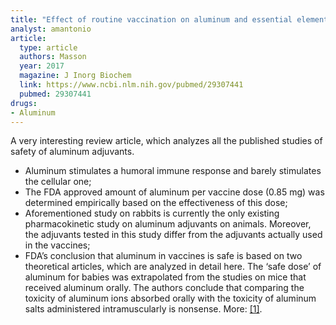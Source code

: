 ```yaml
---
title: "Effect of routine vaccination on aluminum and essential element levels in preterm infants"
analyst: amantonio
article:
  type: article
  authors: Masson
  year: 2017
  magazine: J Inorg Biochem
  link: https://www.ncbi.nlm.nih.gov/pubmed/29307441
  pubmed: 29307441
drugs:
- Aluminum
---
```


A very interesting review article, which analyzes all the published studies of safety of aluminum adjuvants.
- Aluminum stimulates a humoral immune response and barely stimulates the cellular one;
- The FDA approved amount of aluminum per vaccine dose (0.85 mg) was determined empirically based on the effectiveness of this dose;
- Aforementioned study on rabbits is currently the only existing pharmacokinetic study on aluminum adjuvants on animals. Moreover, the adjuvants tested in this study differ from the adjuvants actually used in the vaccines;
- FDA’s conclusion that aluminum in vaccines is safe is based on two theoretical articles, which are analyzed in detail here. The ‘safe dose’ of aluminum for babies was extrapolated from the studies on mice that received aluminum orally. The authors conclude that comparing the toxicity of aluminum ions absorbed orally with the toxicity of aluminum salts administered intramuscularly is nonsense. More: [[1]](https://www.ncbi.nlm.nih.gov/pmc/articles/PMC4318414).

